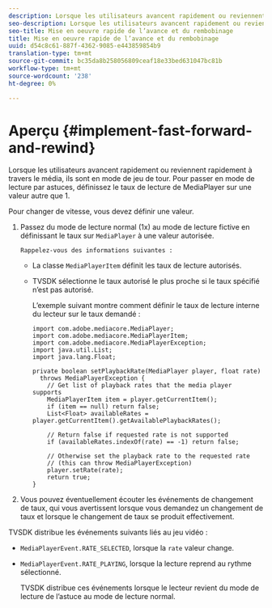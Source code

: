 ```yaml
---
description: Lorsque les utilisateurs avancent rapidement ou reviennent rapidement à travers le média, ils sont en mode de jeu de tour. Pour passer en mode de lecture par astuces, définissez le taux de lecture de MediaPlayer sur une valeur autre que 1.
seo-description: Lorsque les utilisateurs avancent rapidement ou reviennent rapidement à travers le média, ils sont en mode de jeu de tour. Pour passer en mode de lecture par astuces, définissez le taux de lecture de MediaPlayer sur une valeur autre que 1.
seo-title: Mise en oeuvre rapide de l’avance et du rembobinage
title: Mise en oeuvre rapide de l’avance et du rembobinage
uuid: d54c8c61-887f-4362-9085-e443859854b9
translation-type: tm+mt
source-git-commit: bc35da8b258056809ceaf18e33bed631047bc81b
workflow-type: tm+mt
source-wordcount: '238'
ht-degree: 0%

---
```



# Aperçu {#implement-fast-forward-and-rewind}

Lorsque les utilisateurs avancent rapidement ou reviennent rapidement à travers le média, ils sont en mode de jeu de tour. Pour passer en mode de lecture par astuces, définissez le taux de lecture de MediaPlayer sur une valeur autre que 1.

Pour changer de vitesse, vous devez définir une valeur.

1. Passez du mode de lecture normal (1x) au mode de lecture fictive en définissant le taux sur `MediaPlayer` à une valeur autorisée.

       Rappelez-vous des informations suivantes :
   
   * La classe `MediaPlayerItem` définit les taux de lecture autorisés.
   * TVSDK sélectionne le taux autorisé le plus proche si le taux spécifié n’est pas autorisé.

      L’exemple suivant montre comment définir le taux de lecture interne du lecteur sur le taux demandé :

      ```
      import com.adobe.mediacore.MediaPlayer; 
      import com.adobe.mediacore.MediaPlayerItem; 
      import com.adobe.mediacore.MediaPlayerException; 
      import java.util.List; 
      import java.lang.Float; 
      
      private boolean setPlaybackRate(MediaPlayer player, float rate)  
        throws MediaPlayerException { 
          // Get list of playback rates that the media player supports 
          MediaPlayerItem item = player.getCurrentItem(); 
          if (item == null) return false; 
          List<Float> availableRates = player.getCurrentItem().getAvailablePlaybackRates(); 
      
          // Return false if requested rate is not supported 
          if (availableRates.indexOf(rate) == -1) return false; 
      
          // Otherwise set the playback rate to the requested rate  
          // (this can throw MediaPlayerException) 
          player.setRate(rate); 
          return true; 
      }
      ```

1. Vous pouvez éventuellement écouter les événements de changement de taux, qui vous avertissent lorsque vous demandez un changement de taux et lorsque le changement de taux se produit effectivement.

TVSDK distribue les événements suivants liés au jeu vidéo :

* `MediaPlayerEvent.RATE_SELECTED`, lorsque la  `rate` valeur change.

* `MediaPlayerEvent.RATE_PLAYING`, lorsque la lecture reprend au rythme sélectionné.

   TVSDK distribue ces événements lorsque le lecteur revient du mode de lecture de l’astuce au mode de lecture normal.